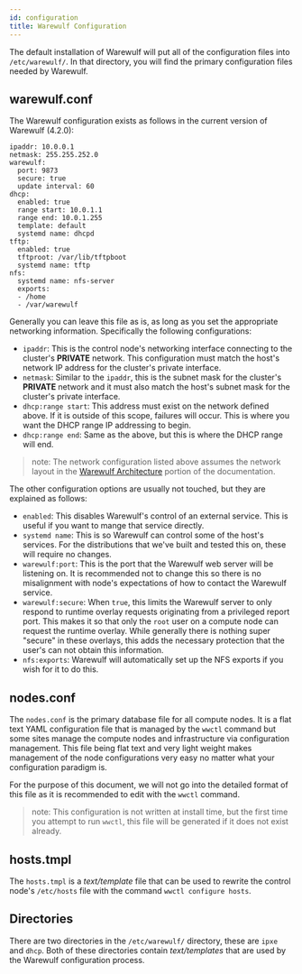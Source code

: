 ```yaml
---
id: configuration
title: Warewulf Configuration
---
```


The default installation of Warewulf will put all of the configuration files into `/etc/warewulf/`. In that directory, you will find the primary configuration files needed by Warewulf.

## warewulf.conf

The Warewulf configuration exists as follows in the current version of Warewulf (4.2.0):

```
ipaddr: 10.0.0.1
netmask: 255.255.252.0
warewulf:
  port: 9873
  secure: true
  update interval: 60
dhcp:
  enabled: true
  range start: 10.0.1.1
  range end: 10.0.1.255
  template: default
  systemd name: dhcpd
tftp:
  enabled: true
  tftproot: /var/lib/tftpboot
  systemd name: tftp
nfs:
  systemd name: nfs-server
  exports:
  - /home
  - /var/warewulf
```

Generally you can leave this file as is, as long as you set the appropriate networking information. Specifically the following configurations:

- `ipaddr`: This is the control node's networking interface connecting to the cluster's **PRIVATE** network. This configuration must match the host's network IP address for the cluster's private interface.
- `netmask`: Similar to the `ipaddr`, this is the subnet mask for the cluster's **PRIVATE** network and it must also match the host's subnet mask for the cluster's private interface.
- `dhcp:range start`: This address must exist on the network defined above. If it is outside of this scope, failures will occur. This is where you want the DHCP range IP addressing to begin.
- `dhcp:range end`: Same as the above, but this is where the DHCP range will end.

> note: The network configuration listed above assumes the network layout in the [Warewulf Architecture](architecture.md) portion of the documentation.

The other configuration options are usually not touched, but they are explained as follows:

- `enabled`: This disables Warewulf's control of an external service. This is useful if you want to mange that service directly.
- `systemd name`: This is so Warewulf can control some of the host's services. For the distributions that we've built and tested this on, these will require no changes.
- `warewulf:port`: This is the port that the Warewulf web server will be listening on. It is recommended not to change this so there is no misalignment with node's expectations of how to contact the Warewulf service.
- `warewulf:secure`: When `true`, this limits the Warewulf server to only respond to runtime overlay requests originating from a privileged report port. This makes it so that only the `root` user on a compute node can request the runtime overlay. While generally there is nothing super "secure" in these overlays, this adds the necessary protection that the user's can not obtain this information.
- `nfs:exports`: Warewulf will automatically set up the NFS exports if you wish for it to do this. 

## nodes.conf

The `nodes.conf` is the primary database file for all compute nodes. It is a flat text YAML configuration file that is managed by the `wwctl` command but some sites manage the compute nodes and infrastructure via configuration management. This file being flat text and very light weight makes management of the node configurations very easy no matter what your configuration paradigm is.

For the purpose of this document, we will not go into the detailed format of this file as it is recommended to edit with the `wwctl` command.

> note: This configuration is not written at install time, but the first time you attempt to run `wwctl`, this file will be generated if it does not exist already.

## hosts.tmpl

The `hosts.tmpl` is a _text/template_ file that can be used to rewrite the control node's `/etc/hosts` file with the command `wwctl configure hosts`.

## Directories

There are two directories in the `/etc/warewulf/` directory, these are `ipxe` and `dhcp`. Both of these directories contain _text/templates_ that are used by the Warewulf configuration process.